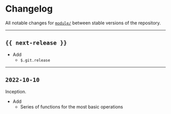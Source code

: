 # Changelog

All notable changes for [`module/`](../git) between stable versions of the
repository.


---


## `{{ next-release }}`

- Add
    - `$.git.release`


---


## `2022-10-10`

Inception.

- Add
    - Series of functions for the most basic operations
